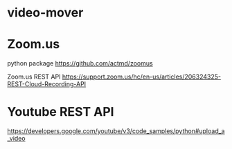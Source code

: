 # video-mover

# Zoom.us

python package 
https://github.com/actmd/zoomus

Zoom.us REST API
https://support.zoom.us/hc/en-us/articles/206324325-REST-Cloud-Recording-API

# Youtube REST API

https://developers.google.com/youtube/v3/code_samples/python#upload_a_video

